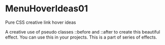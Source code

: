 # MenuHoverIdeas01
Pure CSS creative link hover ideas

A creative use of pseudo classes ::before and ::after to create this beautiful effect.
You can use this in your projects. This is a part of series of effects. 
